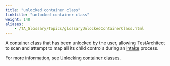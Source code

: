 ```yaml
--- 
title: "unlocked container class"
linktitle: "unlocked container class"
weight: 148
aliases: 
    - /TA_Glossary/Topics/glossaryUnlockedContainerClass.html
---
```


A [container class](glossaryContainerClass.html) that has been unlocked by the user, allowing TestArchitect to scan and attempt to map all its child controls during an [intake](glossaryIntake.html) process.

For more information, see [Unlocking container classes](/TA_Help/Topics/Interface_def_container_class_unlock.html).

